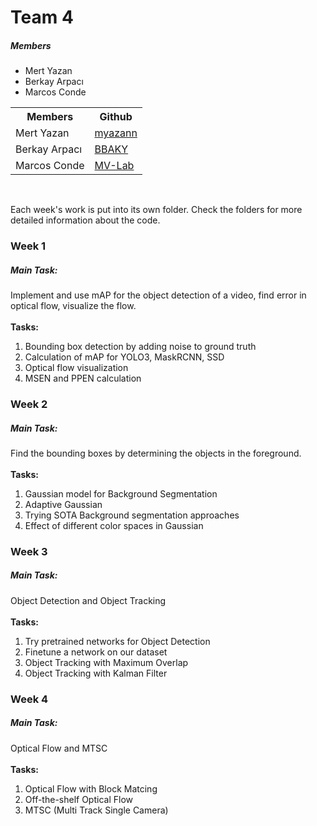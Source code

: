# Team 4



<h5> Members </h5>
<ul>
<li> Mert Yazan </li>
<li> Berkay Arpacı </li>
<li> Marcos Conde </li>
</ul>

<table style="width:100%">
  <tr>
    <th>Members</th>
    <th>Github</th>
  </tr>
  <tr>
    <td>Mert Yazan</td>
    <td><a href="https://github.com/myazann"> myazann </a></td>
  </tr>
    <tr>
    <td>Berkay Arpacı</td>
    <td><a href="https://github.com/BBAKY"> BBAKY </a></td>

  </tr>
    <td>Marcos Conde</td>
    <td><a href="https://github.com/mv-lab"> MV-Lab </a></td>
  </tr>
</table>

<br>
  
Each week's work is put into its own folder. Check the folders for more detailed information about the code.

<h3> Week 1 </h3>
<h5> Main Task: </h5> 
Implement and use mAP for the object detection of a video, find error in optical flow, visualize the flow.
<br> <br>
<b> Tasks: </b>
<ol>
<li> Bounding box detection by adding noise to ground truth
<li> Calculation of mAP for YOLO3, MaskRCNN, SSD
<li> Optical flow visualization
<li> MSEN and PPEN calculation
</ol>

<h3> Week 2 </h3>
<h5> Main Task: </h5>
Find the bounding boxes by determining the objects in the foreground. 
<br> <br>
<b> Tasks: </b>
<ol>
<li> Gaussian model for Background Segmentation
<li> Adaptive Gaussian
<li> Trying SOTA Background segmentation approaches
<li> Effect of different color spaces in Gaussian
</ol>


<h3> Week 3 </h3>
<h5> Main Task: </h5>
Object Detection and Object Tracking
<br> <br>
<b> Tasks: </b>
<ol>
<li> Try pretrained networks for Object Detection
<li> Finetune a network on our dataset
<li> Object Tracking with Maximum Overlap
<li> Object Tracking with Kalman Filter
</ol>


<h3> Week 4 </h3>
<h5> Main Task: </h5>
Optical Flow and MTSC
<br> <br>
<b> Tasks: </b>
<ol>
<li> Optical Flow with Block Matcing
<li> Off-the-shelf Optical Flow
<li> MTSC (Multi Track Single Camera)
</ol>
